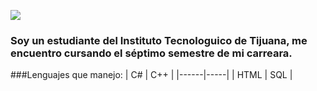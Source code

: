 ![](https://blog.infoempleo.com/media/2017/11/ThinkstockPhotos-537331536-881x399.gif)
### Soy un estudiante del Instituto Tecnologuico de Tijuana, me encuentro cursando el séptimo semestre de mi carreara. 

###Lenguajes que manejo:
| C#   | C++ |
|------|-----|
| HTML | SQL |
<!--
**Dany305/Dany305** is a ✨ _special_ ✨ repository because its `README.md` (this file) appears on your GitHub profile.

Here are some ideas to get you started:

- 🔭 I’m currently working on ...
- 🌱 I’m currently learning ...
- 👯 I’m looking to collaborate on ...
- 🤔 I’m looking for help with ...
- 💬 Ask me about ...
- 📫 How to reach me: ...
- 😄 Pronouns: ...
- ⚡ Fun fact: ...
-->
